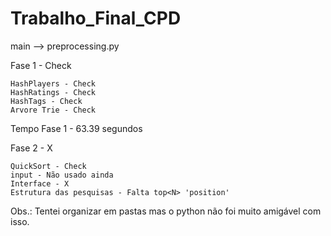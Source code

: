 # Trabalho_Final_CPD

main --> preprocessing.py

Fase 1 - Check 

    HashPlayers - Check
    HashRatings - Check
    HashTags - Check
    Arvore Trie - Check

Tempo Fase 1 - 63.39 segundos

Fase 2 - X

    QuickSort - Check
    input - Não usado ainda
    Interface - X
    Estrutura das pesquisas - Falta top<N> 'position'


Obs.: Tentei organizar em pastas mas o python não foi muito amigável com isso.
